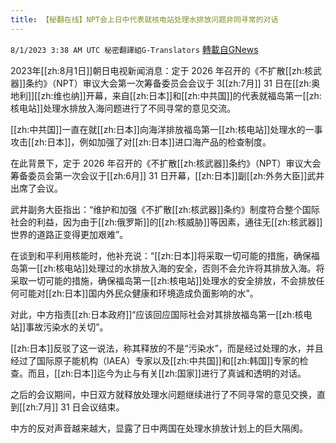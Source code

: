 ```yaml
---
title: 【秘翻在线】NPT会上日中代表就核电站处理水排放问题非同寻常的对话
---
```

`8/1/2023 3:38 AM UTC 秘密翻譯組G-Translators` [轉載自GNews](https://gnews.org/articles/1507507)

2023年[[zh:8月1日]]朝日电视新闻消息：定于 2026 年召开的《不扩散[[zh:核武器]]条约》（NPT）审议大会第一次筹备委员会会议于 3[[zh:7月]] 31 日在[[zh:奥地利]][[zh:维也纳]]开幕，来自[[zh:日本]]和[[zh:中共国]]的代表就福岛第一[[zh:核电站]]处理水排放入海问题进行了不同寻常的意见交流。

[[zh:中共国]]一直在就[[zh:日本]]向海洋排放福岛第一[[zh:核电站]]处理水的一事攻击[[zh:日本]]，例如加强了对[[zh:日本]]进口海产品的检查制度。

在此背景下，定于 2026 年召开的《不扩散[[zh:核武器]]条约》（NPT）审议大会筹备委员会第一次会议于[[zh:6月]] 31 日开幕，[[zh:日本]]副[[zh:外务大臣]]武井出席了会议。

武井副务大臣指出：“维护和加强《不扩散[[zh:核武器]]条约》制度符合整个国际社会的利益，因为由于[[zh:俄罗斯]]的[[zh:核威胁]]等因素，通往无[[zh:核武器]]世界的道路正变得更加艰难”。

在谈到和平利用核能时，他补充说：“[[zh:日本]]将采取一切可能的措施，确保福岛第一[[zh:核电站]]处理过的水排放入海的安全，否则不会允许将其排放入海。将采取一切可能的措施，确保福岛第一[[zh:核电站]]处理水的安全排放，不会排放任何可能对[[zh:日本]]国内外民众健康和环境造成负面影响的水”。

对此，中方指责[[zh:日本政府]]“应该回应国际社会对其排放福岛第一[[zh:核电站]]事故污染水的关切”。

[[zh:日本]]反驳了这一说法，称其释放的不是“污染水”，而是经过处理的水，并且经过了国际原子能机构（IAEA）专家以及[[zh:中共国]]和[[zh:韩国]]专家的检查。而且，[[zh:日本]]迄今为止与有关[[zh:国家]]进行了真诚和透明的对话。

之后的会议期间，中日双方就释放处理水问题继续进行了不同寻常的意见交换，直到[[zh:7月]] 31 日会议结束。

中方的反对声音越来越大，显露了日中两国在处理水排放计划上的巨大隔阂。
